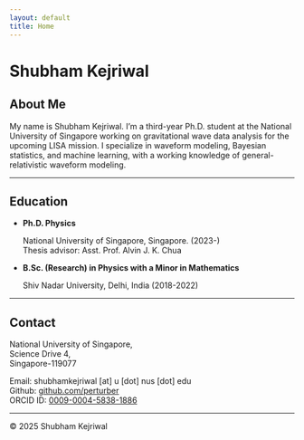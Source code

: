 ```yaml
---
layout: default
title: Home
---
```


# Shubham Kejriwal

## About Me

My name is Shubham Kejriwal. I’m a third-year Ph.D. student at the National University of Singapore working on gravitational wave data analysis for the upcoming LISA mission. I specialize in waveform modeling, Bayesian statistics, and machine learning, with a working knowledge of general-relativistic waveform modeling.

---
## Education

- **Ph.D. Physics**  

    National University of Singapore, Singapore. (2023-)  
    Thesis advisor: Asst. Prof. Alvin J. K. Chua  

- **B.Sc. (Research) in Physics with a Minor in Mathematics**  

    Shiv Nadar University, Delhi, India (2018-2022)  

---
## Contact

National University of Singapore,   
Science Drive 4,    
Singapore-119077   

Email: shubhamkejriwal \[at\] u \[dot\] nus \[dot\] edu   
Github: [github.com/perturber](https://github.com/perturber)   
ORCID ID: [0009-0004-5838-1886](https://orcid.org/0009-0004-5838-1886)   


---

© 2025 Shubham Kejriwal
